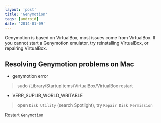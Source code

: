```yaml
---
layout: 'post'
title: 'Genymotion'
tags: [android]
date: '2014-01-09'
---
```


Genymotion is based on VirtualBox, most issues come from VirtualBox. If you cannot start a Genymotion emulator, try reinstalling VirtualBox, or repairing VirtualBox.

## Resolving Genymotion problems on Mac

- genymotion error

> sudo /Library/StartupItems/VirtualBox/VirtualBox restart

- VERR_SUPLIB_WORLD_WRITABLE

> open `Disk Utility` (search Spotlight), try `Repair Disk Permission`

Restart `Genymotion`
